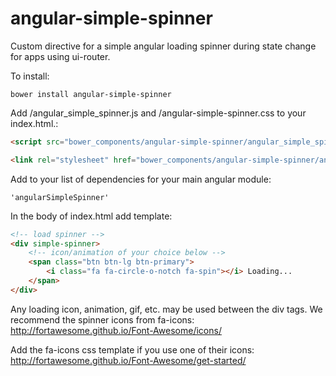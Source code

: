angular-simple-spinner
======================

Custom directive for a simple angular loading spinner during state change for apps using ui-router.

To install:

`bower install angular-simple-spinner`

Add /angular_simple_spinner.js and /angular-simple-spinner.css to your index.html.:

```html
<script src="bower_components/angular-simple-spinner/angular_simple_spinner.js"></script>
```
```html
<link rel="stylesheet" href="bower_components/angular-simple-spinner/angular-simple-spinner.css">
```
Add to your list of dependencies for your main angular module:

`'angularSimpleSpinner'`

In the body of index.html add template:

```html
<!-- load spinner -->
<div simple-spinner>
    <!-- icon/animation of your choice below -->
    <span class="btn btn-lg btn-primary">
        <i class="fa fa-circle-o-notch fa-spin"></i> Loading...
    </span>
</div>
```

Any loading icon, animation, gif, etc. may be used between the div tags. We recommend the spinner icons from fa-icons:
http://fortawesome.github.io/Font-Awesome/icons/

Add the fa-icons css template if you use one of their icons: 
http://fortawesome.github.io/Font-Awesome/get-started/
